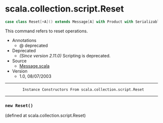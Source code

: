 
#                        scala.collection.script.Reset                        #

```scala
case class Reset[+A]() extends Message[A] with Product with Serializable
```

This command refers to reset operations.

* Annotations
  * @ deprecated
* Deprecated
  * _(Since version 2.11.0)_ Scripting is deprecated.
* Source
  * [Message.scala](https://github.com/scala/scala/tree/6d09a1ba5f/src/library/scala/collection/script/Message.scala#L1)
* Version
  * 1.0, 08/07/2003


--------------------------------------------------------------------------------
            Instance Constructors From scala.collection.script.Reset
--------------------------------------------------------------------------------


### `new Reset()`                                                            ###
(defined at scala.collection.script.Reset)
